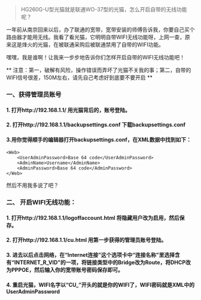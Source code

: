 [TITLE]:HG260G-U型光猫开启WIFI功能
[TAGS]:破解,技术,网络

>  HG260G-U型光猫就是联通WO-37型的光猫，怎么开启自带的无线功能呢？

一年前从南京回来以后，办了联通的宽带，宽带安装的师傅告诉我，你要自己买个路由器才能用无线。我看了看光猫，它明明自带WIFI无线功能呀，上网一查，原来这是烽火的光猫，在被联通采购后被联通禁用了自带的WIFI功能。

嘿嘿，我是谁啊！让我来一步步地告诉你们怎样开启自带的WIFI无线功能吧！

** 注意：第一，破解有风险，操作错误而弄坏了光猫不关我的事；第二，自带的WIFI信号很差，150M左右，请先自己考虑好到底要不要开启 **

### 一、获得管理员账号

#### 1. 打开http://192.168.1.1/ 用光猫背后的，账号登陆。
#### 2. 打开http://192.168.1.1/backupsettings.conf 下载backupsettings.conf
#### 3.用你觉得顺手的编辑器打开backupsettings.conf，在XML数据中找到如下：
```
<Web>
    <UserAdminPassword>Base 64 code</UserAdminPassword>
    <AdminName>Username</AdminName>
    <AdminPassword>Base 64 code</AdminPassword>
</Web>
```

然后不用我多说了吧？

### 二、 开启WIFI无线功能：

#### 1. 打开http://192.168.1.1/logoffaccount.html 将隐藏用户改为启用，然后保存。
#### 2. 打开http://192.168.1.1/cu.html 用第一步获得的管理员账号登陆。
#### 3. 进去以后点击网络，在“Internet连接”这个选项卡中“连接名称”里选择含有“INTERNET_R_VID”的一项，将链接类型中的Bridge改为Route，将DHCP改为PPPOE，然后输入你的宽带账号密码保存即可。
#### 4. 重启光猫，WIFI名字以“CU_”开头的就是你的WIFI了，WIFI密码就是XML中的UserAdminPassword